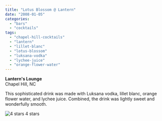 ```yaml
---
title: "Lotus Blossom @ Lantern"
date: "2008-01-05"
categories:
  - "bars"
  - "cocktails"
tags:
  - "chapel-hill-cocktails"
  - "lantern"
  - "lillet-blanc"
  - "lotus-blossom"
  - "luksana-vodka"
  - "lychee-juice"
  - "orange-flower-water"
---
```


**Lantern's Lounge**\
Chapel Hill, NC

This sophisticated drink was made with Luksana vodka, lillet blanc, orange flower water, and lychee juice. Combined, the drink was lightly sweet and wonderfully smooth.




<div class="caption">

![4 stars](http://s3.amazonaws.com/thegourmez-wpmedia/2009/02/rating_truffle1.gif "rating_truffle1") 4 stars</div>


